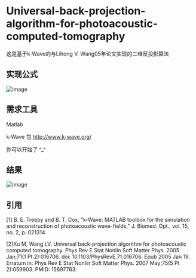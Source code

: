 # Universal-back-projection-algorithm-for-photoacoustic-computed-tomography
这是基于k-Wave的与Lihong V. Wang05年论文实现的二维反投影算法

## 实现公式

![image](https://user-images.githubusercontent.com/86510324/229825151-c493d9db-3d24-4c57-acd3-a9c1c2b13ba2.png)


## 需求工具 
Matlab

k-Wave 包 http://www.k-wave.org/

你可以开始了 
^_^

## 结果
![image](https://user-images.githubusercontent.com/86510324/229825580-9e68a0ce-fe12-4697-bc51-8faad0062428.png)


## 引用
[1] B. E. Treeby and B. T. Cox, "k-Wave: MATLAB toolbox for the simulation and reconstruction of photoacoustic wave-fields," J. Biomed. Opt., vol. 15, no. 2, p. 021314

[2]Xu M, Wang LV. Universal back-projection algorithm for photoacoustic computed tomography. Phys Rev E Stat Nonlin Soft Matter Phys. 2005 Jan;71(1 Pt 2):016706. doi: 10.1103/PhysRevE.71.016706. Epub 2005 Jan 19. Erratum in: Phys Rev E Stat Nonlin Soft Matter Phys. 2007 May;75(5 Pt 2):059903. PMID: 15697763.
